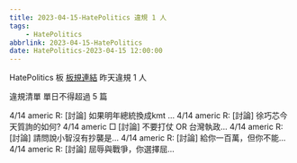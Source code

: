 ```yaml
---
title: 2023-04-15-HatePolitics 違規 1 人
tags:
    - HatePolitics
abbrlink: 2023-04-15-HatePolitics
date: HatePolitics-2023-04-15 12:00:00
---
```

HatePolitics 板 [板規連結](https://www.ptt.cc/bbs/HatePolitics/M.1617115262.A.D60.html)
昨天違規 1 人
<!-- more -->

違規清單
單日不得超過 5 篇

4/14 americ R: [討論] 如果明年總統換成kmt …
4/14 americ R: [討論] 徐巧芯今天質詢的如何?
4/14 americ □ [討論] 不要打仗 OR 台灣執政…
4/14 americ R: [討論] 請問說小智沒有抄襲是…
4/14 americ R: [討論] 給你一百萬，但你不能…
4/14 americ R: [討論] 屈辱與戰爭，你選擇屈…